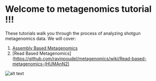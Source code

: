 # Welcome to metagenomics tutorial !!!
These tutorials walk you through the process of analyzing shotgun metagenomics data. We will cover: 
1) [Assembly Based Metagenomics](https://github.com/ravinpoudel/metagenomics/wiki/Assembly-Based-Metagenomics)
2) [Read Based Metagenomics](https://github.com/ravinpoudel/metagenomics/wiki/Read-based-metagenomics-(HUMAnN2)

![alt text](https://github.com/ravinpoudel/metagenomics/blob/master/Metagenomics.png)
